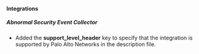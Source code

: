 
#### Integrations

##### Abnormal Security Event Collector

- Added the **support_level_header** key to specify that the integration is supported by Palo Alto Networks in the description file.
